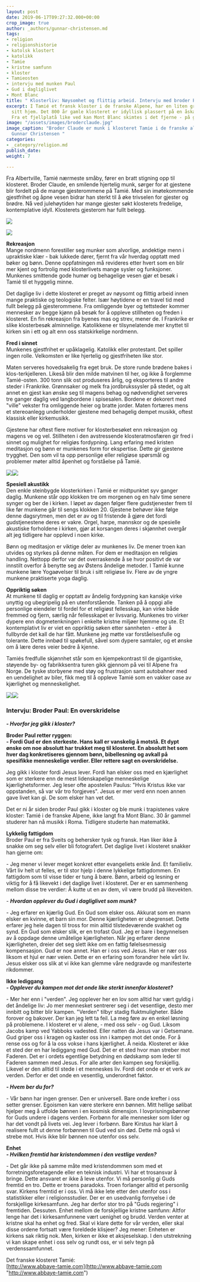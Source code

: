 ```yaml
---
layout: post
date: 2019-06-17T09:27:32.000+00:00
crop_image: true
author: _authors/gunnar-christensen.md
tags:
- religion
- religionshistorie
- katolsk klostert
- katolikk
- Tamie
- kristne samfunn
- kloster
- Tamieosten
- intervju med munken Paul
- Gud i dagliglivet
- Mont Blanc
title: " Klosterliv: Nøysomhet og flittig arbeid. Intervju med broder Paul."
excerpt: I Tamié et fransk kloster i de franske Alpene, har en liten gruppe trapistmunker
  sitt hjem. Det 800 år gamle klosteret er idyllisk plassert på en åskam i vakre naturomgivelser.
  Fra et fjellplatå like ved kan Mont Blanc skimtes i det fjerne - på godværsdager.
image: "/assets/images/broderclaude.jpg"
image_caption: "Broder Claude er munk i klosteret Tamie i de franske alpene. \nFoto:
  Gunnar Christensen "
categories:
- _category/religion.md
publish_date: 
weight: 7

---
```

Fra Albertville, Tamié nærmeste småby, fører en bratt stigning opp til klosteret. Broder Claude, en smilende hjertelig munk, sørger for at gjestene blir fordelt på de mange gjesterommene på Tamié. Med sin imøtekommende gjestfrihet og åpne vesen bidrar han sterkt til å øke trivselen for gjester og brødre. Nå ved julehøytiden har mange gjester søkt klosterets fredelige, kontemplative idyll. Klosterets gjesterom har fullt belegg.

![](https://wwww.helping.no/assets/images/frankrikelite.jpg)

![](/assets/images/frankrikelite.jpg)

**Rekreasjon**  
Mange nordmenn forestiller seg munker som alvorlige, andektige menn i upraktiske klær - bak lukkede dører, fjernt fra vår hverdag opptatt med bøker og bønn. Denne oppfatningen må revideres etter hvert som en blir mer kjent og fortrolig med klosterlivets mange sysler og funksjoner. Munkenes smittende gode humør og behagelige vesen gjør et besøk i Tamié til et hyggelig minne.

Det daglige liv i dette klosteret er preget av nøysomt og flittig arbeid innen mange praktiske og teologiske felter. Især høytidene er en travel tid med fullt belegg på gjesterommene. Fra omliggende byer og tettsteder kommer mennesker av begge kjønn på besøk for å oppleve stillheten og freden i klosteret. En fin rekreasjon fra byenes mas og strev, mener de. I Frankrike er slike klosterbesøk alminnelige. Katolikkene er tilsynelatende mer knyttet til kirken sin i ett og alt enn oss statskirkelige nordmenn.

**Fred i sinnet**  
Munkenes gjestfrihet er upåklagelig. Katolikk eller protestant. Det spiller ingen rolle. Velkomsten er like hjertelig og gjestfriheten like stor.

Maten serveres hovedsakelig fra eget bruk. De store runde brødene bakes i klos-terkjelleren. Likeså blir den milde matvinen til her, og ikke å forglemme Tamié-osten. 300 tonn slik ost produseres årlig, og eksporteres til andre steder i Frankrike. Grønnsaker og melk fra jordbrukssysler på stedet, og alt annet en gjest kan ønske seg til magens behag og nødvendighet serveres tre ganger daglig ved langbordene i spisesalen. Bordene er dekorert med "ville" vekster fra omliggende heier og bratte jorder. Maten fortæres mens et stereoanlegg underholder gjestene med behagelig dempet musikk, oftest klassisk eller kirkemusikk.

Gjestene har oftest flere motiver for klosterbesøket enn rekreasjon og magens ve og vel. Stillheten i den avstressende klosteratmosfæren gir fred i sinnet og mulighet for religiøs fordypning. Lang erfaring med kristen meditasjon og bønn er munkenes form for ekspertise. Dette gir gjestene trygghet. Den som vil ta opp personlige eller religiøse spørsmål og problemer møter alltid åpenhet og forståelse på Tamié.

![](/assets/images/munker.jpg)![](/assets/images/kloster.jpg)

**Spesiell akustikk**  
Den enkle steinbygde klosterkirken i Tamié er midtpunktet syv ganger daglig. Munkene står opp klokken tre om morgenen og en halv time senere synger og ber de i kirken. I løpet av dagen følger flere gudstjenester frem til like før munkene går til sengs klokken 20. Gjestene behøver ikke følge denne dagsrytmen, men det er av og til fristende å gjøre det fordi gudstjenestene deres er vakre. Orgel, harpe, mannskor og de spesielle akustiske forholdene i kirken, gjør at korsangen deres i skjønnhet overgår alt jeg tidligere har opplevd i noen kirke.

Bønn og meditasjon er viktige deler av munkenes liv. De mener troen kan utvides og styrkes på denne måten. For dem er meditasjon en religiøs handling. Nettopp derfor var det overraskende å se hvor positivt de var innstilt overfor å benytte seg av Østens åndelige metoder. I Tamié kunne munkene lære Yogaøvelser til bruk i sitt religiøse liv. Flere av de yngre munkene praktiserte yoga daglig.

**Oppriktig søken**  
At munkene til daglig er opptatt av åndelig fordypning kan kanskje virke unyttig og ubegripelig på en utenforstående. Tanken på å oppgi alle personlige eiendeler til fordel for et religiøst fellesskap, kan virke både fremmed og fjern, særlig når fellesskapet er livsvarig. Munkenes tro virker dypere enn dogmetenkningen i enkelte kristne miljøer hjemme og ute. Et kontemplativt liv er viet en oppriktig søken etter sannheten - etter å fullbyrde det kall de har fått. Munkene jeg møtte var forståelsesfulle og tolerante. Dette innbød til spøkefull, såvel som dypere samtaler, og et ønske om å lære deres veier bedre å kjenne.

Tamiés fredfulle skjønnhet står som en kjempekontrast til de gigantiske, støyende by- og fabrikksentra turen gikk gjennom på vei til Alpene fra Norge. De tyske storbyene med støy og frustrasjon samt autobahner med en uendelighet av biler, fikk meg til å oppleve Tamié som en vakker oase av kjærlighet og menneskelighet.

![](https://wwww.helping.no/assets/images/tamie1.jpg)![](/assets/images/tamie1-2.jpg)

### Intervju: Broder Paul: En overskridelse

**_- Hvorfor jeg gikk i kloster?_**

**Broder Paul retter ryggen:  
\- Fordi Gud er den sterkeste. Hans kall er vanskelig å motstå. Et dypt ønske om noe absolutt har trukket meg til klosteret. En absolutt het som hver dag konkretiseres gjennom bønn, bibellesning og avkall på spesifikke menneskelige verdier. Eller rettere sagt en overskridelse.**

Jeg gikk i kloster fordi Jesus lever. Fordi han elsker oss med en kjærlighet som er sterkere enn de mest lidenskapelige menneskelige kjærlighetsformer. Jeg leser ofte apostelen Paulus: "Hvis Kristus ikke var oppstanden, så var vår tro forgjeves". Jesus er mer verd enn noen annen gave livet kan gi. De som elsker han vet det.

Det er ni år siden broder Paul gikk i kloster og ble munk i trapistenes vakre kloster: Tamié i de franske Alpene, ikke langt fra Mont Blanc. 30 år gammel studerer han nå musikk i Roma. Tidligere studerte han matematikk.

**Lykkelig fattigdom**  
Broder Paul er fra Sveits og behersker tysk og fransk. Han liker ikke å snakke om seg selv eller bli fotografert. Det daglige livet i klosteret snakker han gjerne om:

\- Jeg mener vi lever meget konkret etter evangeliets enkle ånd. Et familieliv. Vårt liv helt ut felles, er til stor hjelp i denne lykkelige fattigdommen. En fattigdom som til visse tider er tung å bære. Bønn, arbeid og lesning er viktig for å få likevekt i det daglige livet i klosteret. Der er en sammenheng mellom disse tre verdier: Å kutte ut en av dem, vil være brudd på likevekten.

_- **Hvordan opplever du Gud i dagliglivet som munk?**_

\- Jeg erfarer en kjærlig Gud. En Gud som elsker oss. Akkurat som en mann elsker en kvinne, et barn sin mor. Denne kjærligheten er ubegrenset. Dette erfarer jeg hele dagen til tross for min alltid tilstedeværende svakhet og synd. En Gud som elsker slik, er en trofast Gud. Jeg er bare i begynnelsen av å oppdage denne umåtelige kjærligheten. Når jeg erfarer denne kjærligheten, dreier det seg slett ikke om en fattig følelsesmessig kompensasjon. Gud er noe annet. Han er i oss ved Jesus. Han er nær oss liksom et hjul er nær veien. Dette er en erfaring som forandrer hele vårt liv. Jesus elsker oss slik at vi ikke kan glemme våre nedgravde og manifesterte rikdommer.

**Ikke lediggang**  
**_- Opplever du kampen mot det onde like sterkt innenfor klosteret?_**

\- Mer her enn i "verden". Jeg opplever her en lov som alltid har vært gyldig i det åndelige liv: Jo mer mennesket sentrerer seg i det vesentlige, desto mer innbitt og bitter blir kampen. "Verden" tilbyr stadig fluktmuligheter. Både forover og bakover. Der kan jeg lett ta feil. La meg føre av en enkel løsning på problemene. I klosteret er vi alene, - med oss selv - og Gud. Liksom Jacobs kamp ved Yabboks vadested. Eller natten da Jesus var i Getsemane. Gud griper oss i kragen og kaster oss inn i kampen mot det onde. For å rense oss og for å la oss vokse i hans kjærlighet. Å neida. Klosteret er ikke et sted der en har lediggang med Gud. Det er et sted hvor man streber mot Faderen. Det er i ordets egentlige betydning en dødskamp som leder til Faderen sammen med Jesus. For alle arter den kampen seg forskjellig. Likevel er den alltid til stede i et menneskes liv. Fordi det onde er et verk av verden. Derfor er det onde en vesentlig, underordnet faktor.

**_- Hvem ber du for?_**

\- Vår bønn har ingen grenser. Den er universell. Bare onde krefter i oss setter grenser. Egoismen kan være sterkere enn bønnen. Mitt hellige sølibat hjelper meg å utfolde bønnen i en kosmisk dimensjon. I lovprisningsbønner for Guds undere i dagens verden. Forbønn for alle mennesker som lider og har det vondt på livets vei. Jeg lever i forbønn. Bare Kirstus har klart å realisere fullt ut denne forbønnen til Gud ved sin død. Dette må også vi strebe mot. Hvis ikke blir bønnen noe utenfor oss selv.

**Enhet**  
**_- Hvilken fremtid har kristendommen i den vestlige verden?_**

\- Det går ikke på samme måte med kristendommen som med et forretningsforetagende eller en teknisk industri. Vi har et trosansvar å bringe. Dette ansvaret er ikke å leve utenfor. Vi må personlig gi Guds fremtid en tro. Dette er troens paradoks. Troen forlanger alltid et personlig svar. Kirkens fremtid er i oss. Vi må ikke lete etter den utenfor oss i statistikker eller i religionsstudier. Der er en usedvanlig fornyelse i de forskjellige kirkesamfunn. Jeg har derfor stor tro på "Guds regjering" i fremtiden. Dessuten. Enhet mellom de forskjellige kristne samfunn: Altfor lenge har det i kirkesamfunnene vært uenighet og brudd. Verden venter at kristne skal ha enhet og fred. Skal vi klare dette for vår verden, eller skal disse ordene fortsatt være foreldede klisjeer? Jeg mener: Enheten er kirkens sak riktig nok. Men, kirken er ikke et aksjeselskap. I den utstrekning vi kan skape enhet i oss selv og rundt oss, er vi selv tegn på verdenssamfunnet.

Det franske klosteret Tamié:  
[http://www.abbaye-tamie.com](http://www.abbaye-tamie.com "http://www.abbaye-tamie.com")